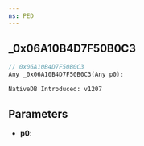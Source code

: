 ```yaml
---
ns: PED
---
```

## _0x06A10B4D7F50B0C3

```c
// 0x06A10B4D7F50B0C3
Any _0x06A10B4D7F50B0C3(Any p0);
```

```
NativeDB Introduced: v1207
```

## Parameters
* **p0**:
